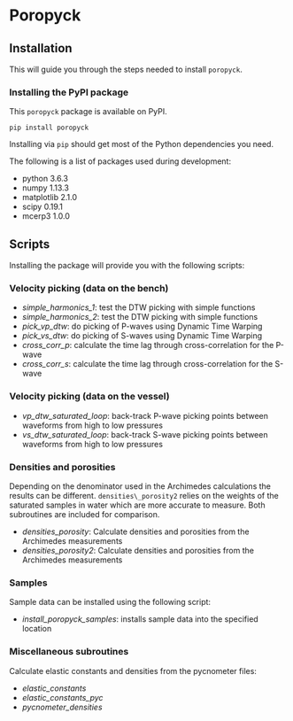 # Poropyck

## Installation

This will guide you through the steps needed to install ``poropyck``.

### Installing the PyPI package

This ``poropyck`` package is available on PyPI.

    pip install poropyck

Installing via ``pip`` should get most of the Python dependencies you need.

The following is a list of packages used during development:

 * python 3.6.3
 * numpy 1.13.3
 * matplotlib 2.1.0
 * scipy 0.19.1
 * mcerp3 1.0.0

## Scripts

Installing the package will provide you with the following scripts:

### Velocity picking (data on the bench)

 * *simple\_harmonics\_1*: test the DTW picking with simple functions
 * *simple\_harmonics\_2*: test the DTW picking with simple functions
 * *pick\_vp\_dtw*: do picking of P-waves using Dynamic Time Warping
 * *pick\_vs\_dtw*: do picking of S-waves using Dynamic Time Warping
 * *cross\_corr\_p*: calculate the time lag through cross-correlation for the
   P-wave
 * *cross\_corr\_s*: calculate the time lag through cross-correlation for the
   S-wave

### Velocity picking (data on the vessel)

 * *vp\_dtw\_saturated\_loop*: back-track P-wave picking points between waveforms
   from high to low pressures
 * *vs\_dtw\_saturated\_loop*: back-track S-wave picking points between waveforms
   from high to low pressures

### Densities and porosities

Depending on the denominator used in the Archimedes calculations the results
can be different.  ``densities\_porosity2`` relies on the weights of the
saturated samples in water which are more accurate to measure.  Both
subroutines are included for comparison.

 * *densities\_porosity*: Calculate densities and porosities from the Archimedes
   measurements
 * *densities\_porosity2*: Calculate densities and porosities from the Archimedes
   measurements

### Samples

Sample data can be installed using the following script:

 * *install_poropyck_samples*: installs sample data into the specified location

### Miscellaneous subroutines

Calculate elastic constants and densities from the pycnometer files:

 * *elastic\_constants*
 * *elastic\_constants\_pyc*
 * *pycnometer\_densities*
